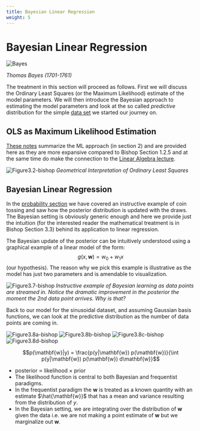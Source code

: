 ```yaml
---
title: Bayesian Linear Regression
weight: 5
---
```


# Bayesian Linear Regression

![Bayes](images/bayes.jpg)

*Thomas Bayes (1701-1761)*

The treatment in this section will proceed as follows. First we will discuss the Ordinary Least Squares  (or the Maximum Likelihood) estimate of the model parameters. We will then introduce the Bayesian approach to estimating the model parameters and look at the so called *predictive* distribution for the simple [data set](/docs/lectures/ml-math/ml-problem-statement) we started our journey on.

## OLS as Maximum Likelihood Estimation

[These notes](https://www.cs.indiana.edu/~predrag/classes/2016fallb365x/ols.pdf) summarize the ML approach (in section 2) and are provided here as they are more expansive compared to Bishop Section 1.2.5 and at the same time do make the connection to the [Linear Algebra lecture](/docs/lectures/ml-math/linear-algebra-for-ml).  

![Figure3.2-bishop](images/Figure3.2.png)
*Geometrical Interpretation of Ordinary Least Squares*

## Bayesian Linear Regression

In the [probability section](/docs/lectures/ml-math/probability) we have covered an instructive example of coin tossing and saw how the posterior distribution is updated with the draws. The Bayesian setting is obviously generic enough and here we provide just the intuition (for the interested reader the mathematical treatment is in Bishop Section 3.3) behind its application to linear regression.

The Bayesian update of the posterior can be intuitively understood using a graphical example of a linear model of the form:
$$g(x,\mathbf{w})= w_0 + w_1 x$$ (our hypothesis). The reason why we pick this example is illustrative as the model has just two parameters and is amendable to visualization. 

![Figure3.7-bishop](images/Figure3.7.png)
*Instructive example of Bayesian learning as data points are streamed in. Notice the dramatic improvement in the posterior the moment the 2nd data point arrives. Why is that?*

Back to our model for the sinusoidal dataset, and assuming Gaussian basis functions, we can look at the predictive distribution as the number of data points are coming in. 

![Figure3.8a-bishop](images/Figure3.8a.png)
![Figure3.8b-bishop](images/Figure3.8b.png)
![Figure3.8c-bishop](images/Figure3.8c.png)
![Figure3.8d-bishop](images/Figure3.8d.png)

$$p(\mathbf{w}|y) = \frac{p(y|\mathbf{w}) p(\mathbf{w})}{\int p(y|\mathbf{w}) p(\mathbf{w}) d\mathbf{w}}$$
    
* posterior $\propto$ likelihood $\times$ prior
* The likelihood function is central to both Bayesian and frequentist paradigms. 
* In the frequentist paradigm the $\mathbf{w}$ is treated as a known quantity with an estimate $\hat{\mathbf{w}}$ that has a mean and variance resulting from the distribution of $y$.  
*  In the Bayesian setting, we are integrating over the distribution of $\mathbf{w}$ given the data i.e. we are not making a point estimate of $\mathbf{w}$ but we marginalize out $\mathbf{w}$. 
